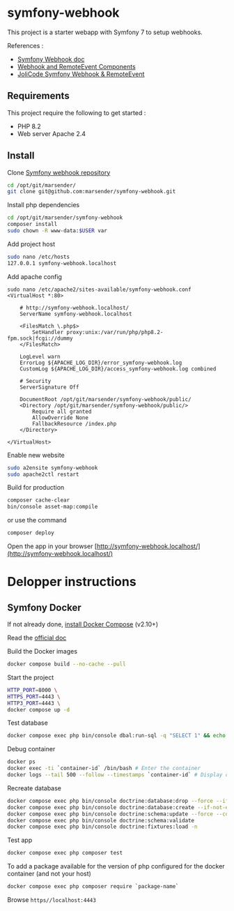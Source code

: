 # symfony-webhook

This project is a starter webapp with Symfony 7 to setup webhooks.

References :

- [Symfony Webhook doc](https://symfony.com/doc/current/webhook.html)
- [Webhook and RemoteEvent Components](https://symfony.com/blog/new-in-symfony-6-3-webhook-and-remoteevent-components)
- [JoliCode Symfony Webhook & RemoteEvent](https://jolicode.com/blog/symfony-webhook-remoteevent-or-how-to-simplify-external-event-management)

## Requirements

This project require the following to get started :

- PHP 8.2
- Web server Apache 2.4

## Install

Clone [Symfony webhook repository](https://github.com/marsender/symfony-webhook)

```bash
cd /opt/git/marsender/
git clone git@github.com:marsender/symfony-webhook.git
```

Install php dependencies
```bash
cd /opt/git/marsender/symfony-webhook
composer install
sudo chown -R www-data:$USER var
```

Add project host
```bash
sudo nano /etc/hosts
127.0.0.1 symfony-webhook.localhost
```

Add apache config
```
sudo nano /etc/apache2/sites-available/symfony-webhook.conf
<VirtualHost *:80>

	# http://symfony-webhook.localhost/
	ServerName symfony-webhook.localhost

	<FilesMatch \.php$>
		SetHandler proxy:unix:/var/run/php/php8.2-fpm.sock|fcgi://dummy
	</FilesMatch>

	LogLevel warn
	ErrorLog ${APACHE_LOG_DIR}/error_symfony-webhook.log
	CustomLog ${APACHE_LOG_DIR}/access_symfony-webhook.log combined

	# Security
	ServerSignature Off

	DocumentRoot /opt/git/marsender/symfony-webhook/public/
	<Directory /opt/git/marsender/symfony-webhook/public/>
		Require all granted
		AllowOverride None
		FallbackResource /index.php
	</Directory>

</VirtualHost>
```

Enable new website
```bash
sudo a2ensite symfony-webhook
sudo apache2ctl restart
```

Build for production
```bash
composer cache-clear
bin/console asset-map:compile
```
or use the command
```bash
composer deploy
```

Open the app in your browser [http://symfony-webhook.localhost/](http://symfony-webhook.localhost/)

# Delopper instructions

## Symfony Docker

If not already done, [install Docker Compose](https://docs.docker.com/compose/install/) (v2.10+)

Read the [official doc](https://github.com/dunglas/symfony-docker)

Build the Docker images
```bash
docker compose build --no-cache --pull
```

Start the project
```bash
HTTP_PORT=8000 \
HTTPS_PORT=4443 \
HTTP3_PORT=4443 \
docker compose up -d
```

Test database
```bash
docker compose exec php bin/console dbal:run-sql -q "SELECT 1" && echo "OK" || echo "Connection is not working"
```

Debug container
```bash
docker ps
docker exec -ti `container-id` /bin/bash # Enter the container
docker logs --tail 500 --follow --timestamps `container-id` # Display container logs
```

Recreate database
```bash
docker compose exec php bin/console doctrine:database:drop --force --if-exists
docker compose exec php bin/console doctrine:database:create --if-not-exists
docker compose exec php bin/console doctrine:schema:update --force --complete
docker compose exec php bin/console doctrine:schema:validate
docker compose exec php bin/console doctrine:fixtures:load -n
```

Test app
```bash
docker compose exec php composer test
```

To add a package available for the version of php configured for the docker container (and not your host)
```bash
docker compose exec php composer require `package-name`
```

Browse `https//localhost:4443`
